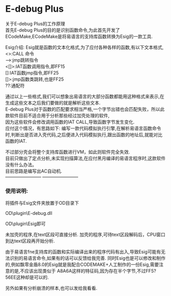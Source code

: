 # E-debug Plus

关于E-debug Plus的工作原理  
首先E-debug Plus的目的是识别函数命令,为此首先开发了ECodeMake,ECodeMake是将易语言的支持库函数转换为Esig的一款工具.

Esig介绍:
Esig就是函数的文本化格式,为了应付各种各样的函数,有以下文本格式,  
<>:CALL 命令  
-->:jmp跳转指令  
<[]>:IAT函数调用指令,即FF15  
[]:IAT函数jmp指令,即FF25  
[]>:jmp函数类跳转,也是FF25  
??:通配符  

通过以上一些格式,我们可以想象出易语言的大部分函数都能用这种格式来表示,在生成这些文本之后我们要做的就是解析这些文本.  
E-debug Plus对于函数的匹配要求相当严格,一个字节出错也会匹配失败，所以此款软件目前不适合用于分析那些经过加壳处理的软件,  
因为这些软件会修改调用函数的IAT CALL,导致函数字节发生变化.  
应付这个情况，有思路如下:
编写一款代码模拟执行引擎,在解析易语言函数命令时,判断出是否进入壳代码,之后便进入代码模拟执行,跟出函数的地址后,就能对比函数的IAT.

不过部分壳会将整个支持库函数进行VM，如此则软件完全失效.  
目前只做出了定点分析,未实现扫描算法,在应付黑月编译的易语言程序时,这款软件没有什么办法。  
目前思路是编写出AC自动机.  
————————
————————
### 使用说明:

将插件与Esig文件夹放置于OD目录下

OD\plugin\E-debug.dll

OD\plugin\Esig即可

未加壳的程序,在text区段可直接分析.
加壳的程序,可待text区段解码后，CPU窗口到达text区段再开始分析.

由于易语言fne支持库的函数和实际编译出来的程序代码有出入,导致Esig可能有无法识别的易语言命令,如果有的话可以反馈给我完善.
同时Esig也是可以修改和制作的,例如飘零金盾8.0的Esig就是我配合CODEMAKE+人工制作的一份Esig,需要注意的是,不应该出现类似于
A8A6A这样的特征码,因为存在半个字节,不过FF5?56EE这种却是可以的.

另外如果有分析崩溃的样本,也可以发给我看看.

